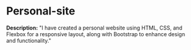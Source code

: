 # Personal-site
**Description:**   "I have created a personal website using HTML, CSS, and Flexbox for a responsive layout, along with Bootstrap to enhance design and functionality."
